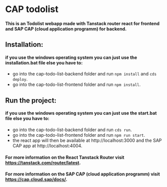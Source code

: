 # CAP todolist

#### This is an Todolist webapp made with Tanstack router react for frontend and SAP CAP (cloud application programm) for backend.

## Installation:
#### if you use the windows operating system you can just use the installation.bat file else you have to:
- go into the cap-todo-list-backend folder and run `npm install` and `cds deploy`.
- go into the cap-todo-list-frontend folder and run `npm install`.

## Run the project:
#### if you use the windows operating system you can just use the start.bat file else you have to:
- go into the cap-todo-list-backend folder and run `cds run`.
- go into the cap-todo-list-frontend folder and run `npm run start`.
- the react app will then be available at http://localhost:3000 and the SAP CAP app at http://localhost:4004.

#### For more information on the React Tanstack Router visit https://tanstack.com/router/latest.
#### For more information on the SAP CAP (cloud application programm) visit https://cap.cloud.sap/docs/.
